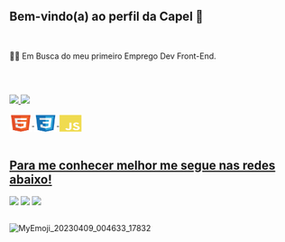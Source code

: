 ## Bem-vindo(a) ao perfil da Capel 💜

 <br>
 
👨‍💻 Em Busca do meu primeiro Emprego Dev Front-End.

 <br>
 
##

 <div>
   <a href="https://github.com/CarolCapel">
    
   <img height="180em" src="https://github-readme-stats.vercel.app/api?username=CarolCapel&show_icons=true&theme=tokyonight&include_all_commits=true&count_private=true"/>
   
   <img height="180em" src="https://github-readme-stats.vercel.app/api/top-langs/?username=CarolCapel&layout=compact&langs_count=6&theme=tokyonight"/>

</div>
<div style="display: inline_block"><br>
 
  <img align="center" alt="HTML" height="30" width="40" src="https://raw.githubusercontent.com/devicons/devicon/master/icons/html5/html5-original.svg">
  
  <img align="center" alt="CSS" height="30" width="40" src="https://raw.githubusercontent.com/devicons/devicon/master/icons/css3/css3-original.svg">
  
   <img align="center" alt="Js" height="30" width="40" src="https://raw.githubusercontent.com/devicons/devicon/master/icons/javascript/javascript-plain.svg">

 </div>
 
 <br>
 
  ## Para me conhecer melhor me segue nas redes abaixo!
 
<div> 
  
  <a href="https://instagram.com/carolcapeldev?igshid=NzZlODBkYWE4Ng=="><img src="https://img.shields.io/badge/-Instagram-%23E4405F?style=for-the-badge&logo=instagram&logoColor=white" target="_blank"></a>
  <a href = "mailto:ana.capelcosta@gmail.com"><img src="https://img.shields.io/badge/-Gmail-%23333?style=for-the-badge&logo=gmail&logoColor=white" target="_blank"></a>
  <a href="https://www.linkedin.com/in/ana-carolina-capel-c-194b601b4" target="_blank"><img src="https://img.shields.io/badge/-LinkedIn-%230077B5?style=for-the-badge&logo=linkedin&logoColor=white" target="_blank"></a> 
 
</div>

##

 ![MyEmoji_20230409_004633_17832](https://github.com/CarolCapel/CarolCapel/assets/108011375/000d1c05-eae6-4897-b297-82cb2d6b9adf )
   
 

